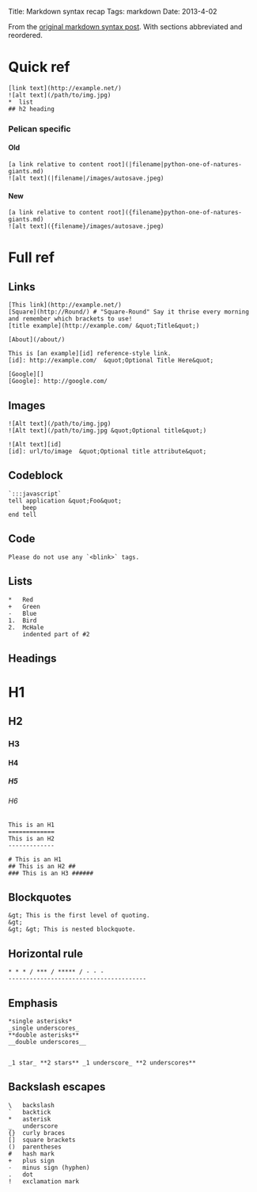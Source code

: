 Title: Markdown syntax recap
Tags: markdown
Date: 2013-4-02


From the [original markdown syntax post](http://daringfireball.net/projects/markdown/syntax). With sections abbreviated and reordered.

# Quick ref

    [link text](http://example.net/)
    ![alt text](/path/to/img.jpg)
    *  list
    ## h2 heading


### Pelican specific

#### Old

    [a link relative to content root](|filename|python-one-of-natures-giants.md)
    ![alt text](|filename|/images/autosave.jpeg)

#### New

    [a link relative to content root]({filename}python-one-of-natures-giants.md)
    ![alt text]({filename}/images/autosave.jpeg)


# Full ref

## Links

    [This link](http://example.net/)
    [Square](http://Round/) # "Square-Round" Say it thrise every morning and remember which brackets to use!
    [title example](http://example.com/ &quot;Title&quot;)

    [About](/about/)

    This is [an example][id] reference-style link.
    [id]: http://example.com/  &quot;Optional Title Here&quot;

    [Google][]
    [Google]: http://google.com/


## Images

    ![Alt text](/path/to/img.jpg)
    ![Alt text](/path/to/img.jpg &quot;Optional title&quot;)

    ![Alt text][id]
    [id]: url/to/image  &quot;Optional title attribute&quot;


## Codeblock

    `:::javascript`
    tell application &quot;Foo&quot;
        beep
    end tell


## Code

    Please do not use any `<blink>` tags.


## Lists

    *   Red
    +   Green
    -   Blue
    1.  Bird
    2.  McHale
        indented part of #2


## Headings

# H1

## H2

### H3

#### H4

##### H5

###### H6

    This is an H1
    =============
    This is an H2
    -------------

    # This is an H1
    ## This is an H2 ##
    ### This is an H3 ######


## Blockquotes

    &gt; This is the first level of quoting.
    &gt;
    &gt; &gt; This is nested blockquote.


## Horizontal rule

    * * * / *** / ***** / - - -
    ---------------------------------------


## Emphasis

    *single asterisks*
    _single underscores_
    **double asterisks**
    __double underscores__


    _1 star_ **2 stars** _1 underscore_ **2 underscores**

## Backslash escapes

    \   backslash
    `   backtick
    *   asterisk
    _   underscore
    {}  curly braces
    []  square brackets
    ()  parentheses
    #   hash mark
    +   plus sign
    -   minus sign (hyphen)
    .   dot
    !   exclamation mark
